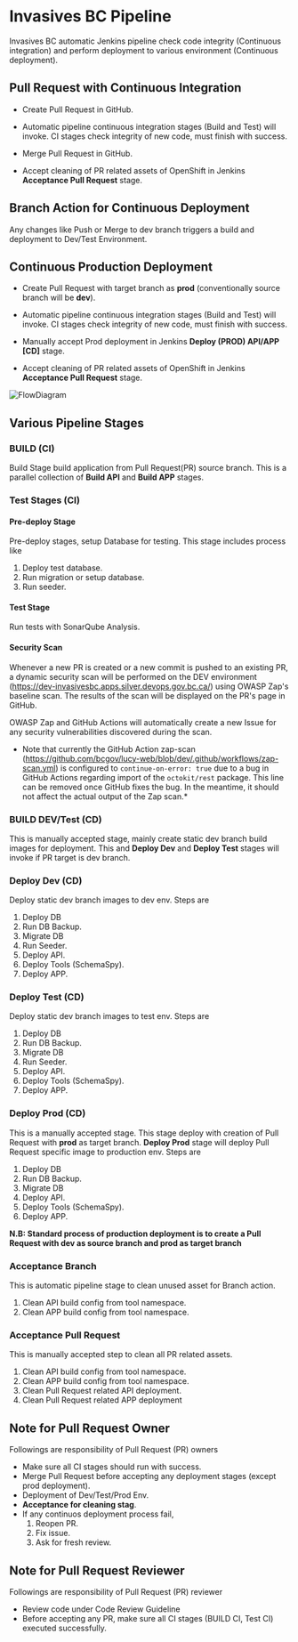 # Invasives BC Pipeline

Invasives BC automatic Jenkins pipeline check code integrity (Continuous integration) and perform deployment to various environment (Continuous deployment).  
  
## Pull Request with Continuous Integration

* Create Pull Request in GitHub.

* Automatic pipeline continuous integration stages (Build and Test) will invoke. CI stages check integrity of new code, must finish with success.

* Merge Pull Request in GitHub.

* Accept cleaning of PR related assets of OpenShift in Jenkins **Acceptance Pull Request** stage.

## Branch Action for Continuous Deployment

Any changes like Push or Merge to dev branch triggers a build and deployment to Dev/Test Environment.

## Continuous Production Deployment

* Create Pull Request with target branch as **prod** (conventionally source branch will be __dev__).

* Automatic pipeline continuous integration stages (Build and Test) will invoke. CI stages check integrity of new code, must finish with success.

* Manually accept Prod deployment in Jenkins **Deploy (PROD) API/APP [CD]** stage.

* Accept cleaning of PR related assets of OpenShift in Jenkins **Acceptance Pull Request** stage.

![FlowDiagram](documentation/images/Pipeline.png)

## Various Pipeline Stages

### BUILD (CI)

Build Stage build application from Pull Request(PR) source branch. This is a parallel collection of **Build API** and **Build APP** stages.  

### Test Stages (CI)

#### Pre-deploy Stage

Pre-deploy stages, setup Database for testing. This stage includes process like

1. Deploy test database.
2. Run migration or setup database.
3. Run seeder.

#### Test Stage

Run tests with SonarQube Analysis.

#### Security Scan

Whenever a new PR is created or a new commit is pushed to an existing PR, a dynamic security scan will be performed on the DEV environment (https://dev-invasivesbc.apps.silver.devops.gov.bc.ca/) using OWASP Zap's baseline scan. The results of the scan will be displayed on the PR's page in GitHub.

OWASP Zap and GitHub Actions will automatically create a new Issue for any security vulnerabilities discovered during the scan.

* Note that currently the GitHub Action zap-scan (https://github.com/bcgov/lucy-web/blob/dev/.github/workflows/zap-scan.yml) is configured to `continue-on-error: true` due to a bug in GitHub Actions regarding import of the `octokit/rest` package. This line can be removed once GitHub fixes the bug. In the meantime, it should not affect the actual output of the Zap scan.*

### BUILD DEV/Test (CD)

This is manually accepted stage, mainly create static dev branch build images for deployment. This and __Deploy Dev__ and __Deploy Test__ stages will invoke if PR target is dev branch.

### Deploy Dev (CD)

Deploy static dev branch images to dev env. Steps are

1. Deploy DB
2. Run DB Backup.
3. Migrate DB
4. Run Seeder.
5. Deploy API.
6. Deploy Tools (SchemaSpy).
7. Deploy APP.

### Deploy Test (CD)

Deploy static dev branch images to test env. Steps are

1. Deploy DB
2. Run DB Backup.
3. Migrate DB
4. Run Seeder.
5. Deploy API.
6. Deploy Tools (SchemaSpy).
7. Deploy APP.

### Deploy Prod (CD)

This is a manually accepted stage. This stage deploy with creation of Pull Request with **prod** as target branch. __Deploy Prod__ stage will deploy Pull Request specific image to production env. Steps are

1. Deploy DB
2. Run DB Backup.
3. Migrate DB
4. Deploy API.
5. Deploy Tools (SchemaSpy).
6. Deploy APP.

__**N.B: Standard process of production deployment is to create a Pull Request with dev as source branch and prod as target branch**__

### Acceptance Branch

This is automatic pipeline stage to clean unused asset for Branch action.

1. Clean API build config from tool namespace.
2. Clean APP build config from tool namespace.

### Acceptance Pull Request

This is manually accepted step to clean all PR related assets.

1. Clean API build config from tool namespace.
2. Clean APP build config from tool namespace.
3. Clean Pull Request related API deployment.
4. Clean Pull Request related APP deployment

## Note for Pull Request Owner

Followings are responsibility of Pull Request (PR) owners

* Make sure all CI stages should run with success.
* Merge Pull Request before accepting any deployment stages (except prod deployment).
* Deployment of Dev/Test/Prod Env.
* **Acceptance for cleaning stag**.
* If any continuos deployment process fail,
    1. Reopen PR.
    2. Fix issue.
    3. Ask for fresh review.

## Note for Pull Request Reviewer

Followings are responsibility of Pull Request (PR) reviewer

* Review code under Code Review Guideline
* Before accepting any PR, make sure all CI stages (BUILD CI, Test CI) executed successfully.
